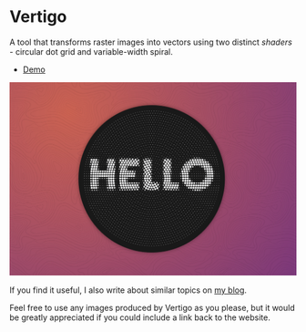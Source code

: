 # Vertigo

A tool that transforms raster images into vectors using two distinct _shaders_ - circular dot grid and variable-width spiral.

- [Demo](https://stanko.github.io/vertigo/)

[![Vertigo demo](preview.png)](https://stanko.github.io/vertigo/)

If you find it useful, I also write about similar topics on [my blog](https://muffinman.io).

Feel free to use any images produced by Vertigo as you please, but it would be greatly appreciated if you could include a link back to the website.
